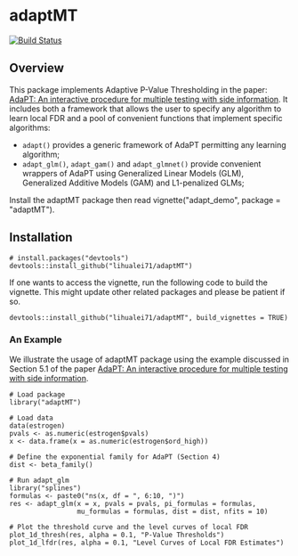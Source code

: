 # adaptMT

[![Build Status](https://travis-ci.org/lihualei71/adaptMT.svg?branch=master)](https://travis-ci.org/lihualei71/adaptMT)

## Overview
This package implements Adaptive P-Value Thresholding in the paper: [AdaPT: An interactive procedure for multiple testing with side information](https://arxiv.org/abs/1609.06035). It includes both a framework that allows the user to specify any algorithm to learn local FDR and a pool of convenient functions that implement specific algorithms:

- `adapt()` provides a generic framework of AdaPT permitting any learning algorithm;
- `adapt_glm()`, `adapt_gam()` and `adapt_glmnet()` provide convenient wrappers of AdaPT using Generalized Linear Models (GLM), Generalized Additive Models (GAM) and L1-penalized GLMs;

Install the adaptMT package then read vignette("adapt_demo", package = "adaptMT").

## Installation         

```
# install.packages("devtools")
devtools::install_github("lihualei71/adaptMT")
```
If one wants to access the vignette, run the following code to build the vignette. This might update other related packages and please be patient if so.

```
devtools::install_github("lihualei71/adaptMT", build_vignettes = TRUE)
```

### An Example
We illustrate the usage of adaptMT package using the example discussed in Section 5.1 of the paper [AdaPT: An interactive procedure for multiple testing with side information](https://arxiv.org/abs/1609.06035).

```
# Load package
library("adaptMT")

# Load data
data(estrogen)
pvals <- as.numeric(estrogen$pvals)
x <- data.frame(x = as.numeric(estrogen$ord_high))

# Define the exponential family for AdaPT (Section 4)
dist <- beta_family()

# Run adapt_glm
library("splines")
formulas <- paste0("ns(x, df = ", 6:10, ")")
res <- adapt_glm(x = x, pvals = pvals, pi_formulas = formulas,
                 mu_formulas = formulas, dist = dist, nfits = 10)

# Plot the threshold curve and the level curves of local FDR
plot_1d_thresh(res, alpha = 0.1, "P-Value Thresholds")
plot_1d_lfdr(res, alpha = 0.1, "Level Curves of Local FDR Estimates")
```
